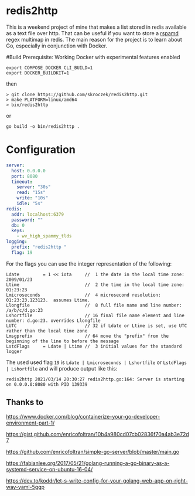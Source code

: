 # redis2http

This is a weekend project of mine that makes a list stored in redis available as a text file over http.
That can be useful if you want to store a [rspamd](https://github.com/rspamd/rspamd) regex multimap in redis.
The main reason for the project is to learn about Go, especially in conjunction with Docker.

#Build
Prerequisite: Working Docker with experimental features enabled

```
export COMPOSE_DOCKER_CLI_BUILD=1
export DOCKER_BUILDKIT=1
```
then
```
> git clone https://github.com/skroczek/redis2http.git
> make PLATFORM=linux/amd64
> bin/redis2http
```

or

```
go build -o bin/redis2http .
```

# Configuration

```yaml
server:
  host: 0.0.0.0
  port: 8080
  timeout:
    server: "30s"
    read: "15s"
    write: "10s"
    idle: "5s"
redis:
  addr: localhost:6379
  password: ""
  db: 0
  keys:
    - wv_high_spammy_tlds
logging:
  prefix: "redis2http "
  flag: 19
```
For the flags you can use the integer representation of the following:

	Ldate         = 1 << iota     //  1 the date in the local time zone: 2009/01/23
	Ltime                         //  2 the time in the local time zone: 01:23:23
	Lmicroseconds                 //  4 microsecond resolution: 01:23:23.123123.  assumes Ltime.
	Llongfile                     //  8 full file name and line number: /a/b/c/d.go:23
	Lshortfile                    // 16 final file name element and line number: d.go:23. overrides Llongfile
	LUTC                          // 32 if Ldate or Ltime is set, use UTC rather than the local time zone
	Lmsgprefix                    // 64 move the "prefix" from the beginning of the line to before the message
	LstdFlags     = Ldate | Ltime //  3 initial values for the standard logger

The used used flag `19` is `Ldate | Lmicroseconds | Lshortfile` or `LstdFlags | Lshortfile` and will produce output like this:
```
redis2http 2021/03/14 20:30:27 redis2http.go:164: Server is starting on 0.0.0.0:8080 with PID 139339
```

## Thanks to

https://www.docker.com/blog/containerize-your-go-developer-environment-part-1/

https://gist.github.com/enricofoltran/10b4a980cd07cb02836f70a4ab3e72d7

https://github.com/enricofoltran/simple-go-server/blob/master/main.go

https://fabianlee.org/2017/05/21/golang-running-a-go-binary-as-a-systemd-service-on-ubuntu-16-04/

https://dev.to/koddr/let-s-write-config-for-your-golang-web-app-on-right-way-yaml-5ggp